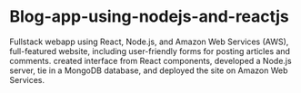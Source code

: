 # Blog-app-using-nodejs-and-reactjs
Fullstack webapp using React, Node.js, and Amazon Web Services (AWS), full-featured website, including user-friendly forms for posting articles and comments.  created interface from React components, developed a Node.js server, tie in a MongoDB database, and deployed the site on Amazon Web Services.
